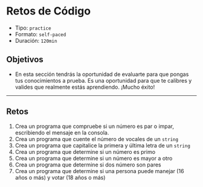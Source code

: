 # Retos de Código

* Tipo: `practice`
* Formato: `self-paced`
* Duración: `120min`

## Objetivos

* En esta sección tendrás la oportunidad de evaluarte para que pongas tus
  conocimientos a prueba. Es una oportunidad para que te calibres y valides que
  realmente estás aprendiendo. ¡Mucho éxito!

***

## Retos

1. Crea un programa que compruebe si un número es par o impar, escribiendo el
  mensaje en la consola.
2. Crea un programa que cuente el número de vocales de un `string`
3. Crea un programa que capitalice la primera y última letra de un `string`
4. Crea un programa que determine si un número es primo
5. Crea un programa que determine si un número es mayor a otro
6. Crea un programa que determine si dos número son pares
7. Crea un programa que determine si una persona puede manejar (16 años o más)
  y votar (18 años o más)
